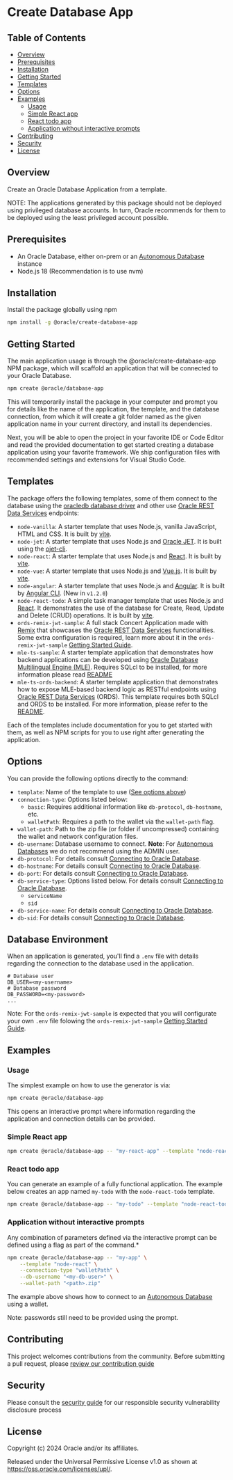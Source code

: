 # Create Database App <!-- omit in toc -->

## Table of Contents <!-- omit in toc -->

- [Overview](#overview)
- [Prerequisites](#prerequisites)
- [Installation](#installation)
- [Getting Started](#getting-started)
- [Templates](#templates)
- [Options](#options)
- [Examples](#examples)
  - [Usage](#usage)
  - [Simple React app](#simple-react-app)
  - [React todo app](#react-todo-app)
  - [Application without interactive prompts](#application-without-interactive-prompts)
- [Contributing](#contributing)
- [Security](#security)
- [License](#license)

## Overview

Create an Oracle Database Application from a template.

NOTE: The applications generated by this package should not be deployed using privileged database accounts. In turn, Oracle recommends for them to be deployed using the least privileged account possible.

## Prerequisites

- An Oracle Database, either on-prem or an [Autonomous Database](https://www.oracle.com/autonomous-database/) instance
- Node.js 18 (Recommendation is to use nvm)

## Installation

Install the package globally using npm

```sh
npm install -g @oracle/create-database-app
```

## Getting Started

The main application usage is through the @oracle/create-database-app NPM package, which will scaffold an application that will be connected to your Oracle Database.

```sh
npm create @oracle/database-app
```
This will temporarily install the package in your computer and prompt you for details like the name of the application, the template, and the database connection, from which it will create a git folder named as the given application name in your current directory, and install its dependencies.

Next, you will be able to open the project in your favorite IDE or Code Editor and read the provided documentation to get started creating a database application using your favorite framework. We ship configuration files with recommended settings and extensions for Visual Studio Code.

## Templates

The package offers the following templates, some of them connect to the database using the [oracledb database driver](https://github.com/oracle/node-oracledb) and other use [Oracle REST Data Services](https://www.oracle.com/database/technologies/appdev/rest.html) endpoints:

- `node-vanilla`: A starter template that uses Node.js, vanilla JavaScript, HTML and CSS. It is built by [vite](https://vitejs.dev/).
- `node-jet`: A starter template that uses Node.js and [Oracle JET](https://www.oracle.com/webfolder/technetwork/jet/index.html). It is built using the [ojet-cli](https://www.npmjs.com/package/@oracle/ojet-cli).
- `node-react`: A starter template that uses Node.js and [React](https://react.dev/). It is built by [vite](https://vitejs.dev/).
- `node-vue`: A starter template that uses Node.js and [Vue.js](https://vuejs.org/). It is built by [vite](https://vitejs.dev/).
- `node-angular`: A starter template that uses Node.js and [Angular](https://angular.dev/). It is built by [Angular CLI](https://github.com/angular/angular-cli). (New in `v1.2.0`)
- `node-react-todo`: A simple task manager template that uses Node.js and [React](https://react.dev/). It demonstrates the use of the database for Create, Read, Update and Delete (CRUD) operations. It is built by [vite](https://vitejs.dev/).
- `ords-remix-jwt-sample`: A full stack Concert Application made with [Remix](https://remix.run/) that showcases the [Oracle REST Data Services](https://www.oracle.com/database/technologies/appdev/rest.html) functionalities. Some extra configuration is required, learn more about it in the `ords-remix-jwt-sample` [Getting Started Guide](/templates/ords-remix-jwt-sample/README.md#getting-started).
- `mle-ts-sample`: A starter template application that demonstrates how backend applications can be developed using [Oracle Database Multilingual Engine (MLE)](https://docs.oracle.com/en/database/oracle/oracle-database/23/mlejs/introduction-to-mle.html). Requires SQLcl to be installed, for more information please read [README](/templates/mle-ts-sample/README.md)
- `mle-ts-ords-backend`: A starter template application that demonstrates how to expose MLE-based backend logic as RESTful endpoints using [Oracle REST Data Services](https://docs.oracle.com/en/database/oracle/oracle-rest-data-services/) (ORDS). This template requires both SQLcl and ORDS to be installed. For more information, please refer to the [README](/templates/mle-ts-ords-backend/).

Each of the templates include documentation for you to get started with them, as well as NPM scripts for you to use right after generating the application.

## Options

You can provide the following options directly to the command:

- `template`: Name of the template to use ([See options above](#templates))
- `connection-type`: Options listed below:
  - `basic`: Requires additional information like `db-protocol`, `db-hostname`, etc.
  - `walletPath`: Requires a path to the wallet via the `wallet-path` flag.
- `wallet-path`: Path to the zip file (or folder if uncompressed) containing the wallet and network configuration files.
- `db-username`: Database username to connect. **Note**: For [Autonomous Databases](https://www.oracle.com/autonomous-database/) we do not recommend using the ADMIN user.
- `db-protocol`: For details consult [Connecting to Oracle Database](https://node-oracledb.readthedocs.io/en/latest/user_guide/connection_handling.html).
- `db-hostname`: For details consult [Connecting to Oracle Database](https://node-oracledb.readthedocs.io/en/latest/user_guide/connection_handling.html).
- `db-port`: For details consult [Connecting to Oracle Database](https://node-oracledb.readthedocs.io/en/latest/user_guide/connection_handling.html).
- `db-service-type`: Options listed below. For details consult [Connecting to Oracle Database](https://node-oracledb.readthedocs.io/en/latest/user_guide/connection_handling.html).
  - `serviceName`
  - `sid`
- `db-service-name`: For details consult [Connecting to Oracle Database](https://node-oracledb.readthedocs.io/en/latest/user_guide/connection_handling.html).
- `db-sid`: For details consult [Connecting to Oracle Database](https://node-oracledb.readthedocs.io/en/latest/user_guide/connection_handling.html).

## Database Environment
When an application is generated, you'll find a `.env` file with details regarding the connection to the database used in the application.

```properties
# Database user
DB_USER=<my-username>
# Database password
DB_PASSWORD=<my-password>
...
```
Note: For the `ords-remix-jwt-sample` is expected that you will configurate your own `.env` file folowing the `ords-remix-jwt-sample` [Getting Started Guide](/templates/ords-remix-jwt-sample/README.md#getting-started).

## Examples

### Usage

The simplest example on how to use the generator is via:
```sh
npm create @oracle/database-app
```
This opens an interactive prompt where information regarding the application and connection details can be provided.

### Simple React app

```sh
npm create @oracle/database-app -- "my-react-app" --template "node-react"
```

### React todo app

You can generate an example of a fully functional application. The example below creates an app named `my-todo` with the `node-react-todo` template.

```sh
npm create @oracle/database-app -- "my-todo" --template "node-react-todo"
```

### Application without interactive prompts

Any combination of parameters defined via the interactive prompt can be defined using a flag as part of the command.*

```sh
npm create @oracle/database-app -- "my-app" \
    --template "node-react" \
    --connection-type "walletPath" \
    --db-username "<my-db-user>" \
    --wallet-path "<path>.zip"
```

The example above shows how to connect to an [Autonomous Database](https://www.oracle.com/autonomous-database/) using a wallet.

Note: passwords still need to be provided using the prompt.

## Contributing

This project welcomes contributions from the community. Before submitting a pull
request, please [review our contribution guide](./CONTRIBUTING.md)

## Security

Please consult the [security guide](./SECURITY.md) for our responsible security
vulnerability disclosure process

## License

Copyright (c) 2024 Oracle and/or its affiliates.

Released under the Universal Permissive License v1.0 as shown at
<https://oss.oracle.com/licenses/upl/>.
